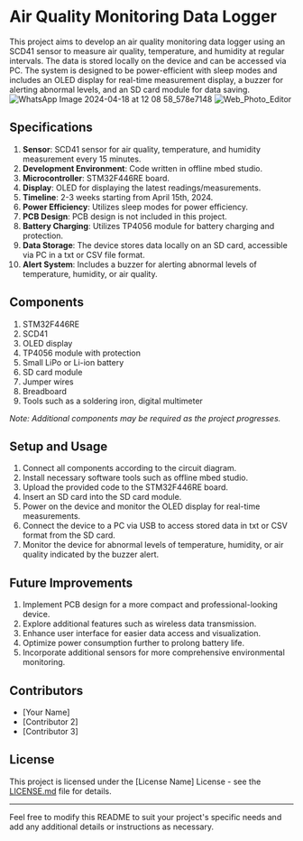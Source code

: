# Air Quality Monitoring Data Logger
This project aims to develop an air quality monitoring data logger using an SCD41 sensor to measure air quality, temperature, and humidity at regular intervals. The data is stored locally on the device and can be accessed via PC. The system is designed to be power-efficient with sleep modes and includes an OLED display for real-time measurement display, a buzzer for alerting abnormal levels, and an SD card module for data saving.
![WhatsApp Image 2024-04-18 at 12 08 58_578e7148](https://github.com/azmanbakhtiar/Data-logger-SCD41-STM32-OLED-project/assets/145319590/4782e6c4-7760-4d38-b61b-12bb739fb456)
![Web_Photo_Editor](https://github.com/azmanbakhtiar/Data-logger-SCD41-STM32-OLED-project/assets/145319590/f8c3d4ae-bd44-4284-840a-e1db101cc810)

## Specifications

1. **Sensor**: SCD41 sensor for air quality, temperature, and humidity measurement every 15 minutes.
2. **Development Environment**: Code written in offline mbed studio.
3. **Microcontroller**: STM32F446RE board.
4. **Display**: OLED for displaying the latest readings/measurements.
5. **Timeline**: 2-3 weeks starting from April 15th, 2024.
6. **Power Efficiency**: Utilizes sleep modes for power efficiency.
7. **PCB Design**: PCB design is not included in this project.
8. **Battery Charging**: Utilizes TP4056 module for battery charging and protection.
9. **Data Storage**: The device stores data locally on an SD card, accessible via PC in a txt or CSV file format.
10. **Alert System**: Includes a buzzer for alerting abnormal levels of temperature, humidity, or air quality.

## Components

1. STM32F446RE
2. SCD41
3. OLED display
4. TP4056 module with protection
5. Small LiPo or Li-ion battery
6. SD card module
7. Jumper wires
8. Breadboard
9. Tools such as a soldering iron, digital multimeter

*Note: Additional components may be required as the project progresses.*

## Setup and Usage

1. Connect all components according to the circuit diagram.
2. Install necessary software tools such as offline mbed studio.
3. Upload the provided code to the STM32F446RE board.
4. Insert an SD card into the SD card module.
5. Power on the device and monitor the OLED display for real-time measurements.
6. Connect the device to a PC via USB to access stored data in txt or CSV format from the SD card.
7. Monitor the device for abnormal levels of temperature, humidity, or air quality indicated by the buzzer alert.

## Future Improvements

1. Implement PCB design for a more compact and professional-looking device.
2. Explore additional features such as wireless data transmission.
3. Enhance user interface for easier data access and visualization.
4. Optimize power consumption further to prolong battery life.
5. Incorporate additional sensors for more comprehensive environmental monitoring.

## Contributors

- [Your Name]
- [Contributor 2]
- [Contributor 3]

## License

This project is licensed under the [License Name] License - see the [LICENSE.md](LICENSE.md) file for details.

---

Feel free to modify this README to suit your project's specific needs and add any additional details or instructions as necessary.
